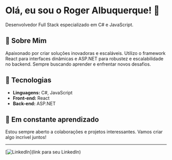 # Olá, eu sou o Roger Albuquerque! 👋

Desenvolvedor Full Stack especializado em C# e JavaScript.

## 🚀 Sobre Mim
Apaixonado por criar soluções inovadoras e escaláveis. Utilizo o framework React para interfaces dinâmicas e ASP.NET para robustez e escalabilidade no backend. Sempre buscando aprender e enfrentar novos desafios.

## 🔧 Tecnologias
- **Linguagens:** C#, JavaScript
- **Front-end:** React
- **Back-end:** ASP.NET

## 🌱 Em constante aprendizado
Estou sempre aberto a colaborações e projetos interessantes. Vamos criar algo incrível juntos!

---

[![LinkedIn](https://img.shields.io/badge/LinkedIn-000?style=for-the-badge&logo=linkedin&logoColor=0E76A8)](link para seu LinkedIn)
